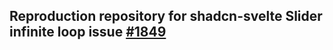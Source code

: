 ## Reproduction repository for shadcn-svelte Slider infinite loop issue [#1849](https://github.com/huntabyte/shadcn-svelte/issues/1849)